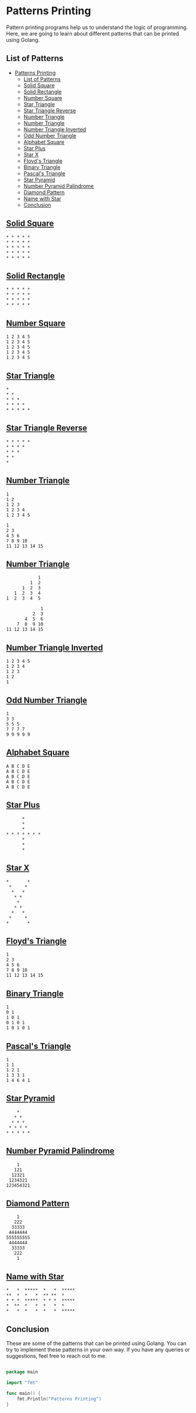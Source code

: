 # Patterns Printing

Pattern printing programs help us to understand the logic of programming. Here, we are going to learn about different patterns that can be printed using Golang.

## List of Patterns

- [Patterns Printing](#patterns-printing)
  - [List of Patterns](#list-of-patterns)
  - [Solid Square](#solid-square)
  - [Solid Rectangle](#solid-rectangle)
  - [Number Square](#number-square)
  - [Star Triangle](#star-triangle)
  - [Star Triangle Reverse](#star-triangle-reverse)
  - [Number Triangle](#number-triangle)
  - [Number Triangle](#number-triangle-1)
  - [Number Triangle Inverted](#number-triangle-inverted)
  - [Odd Number Triangle](#odd-number-triangle)
  - [Alphabet Square](#alphabet-square)
  - [Star Plus](#star-plus)
  - [Star X](#star-x)
  - [Floyd's Triangle](#floyds-triangle)
  - [Binary Triangle](#binary-triangle)
  - [Pascal's Triangle](#pascals-triangle)
  - [Star Pyramid](#star-pyramid)
  - [Number Pyramid Palindrome](#number-pyramid-palindrome)
  - [Diamond Pattern](#diamond-pattern)
  - [Name with Star](#name-with-star)
  - [Conclusion](#conclusion)

## [Solid Square](1.solid_square.go)

```plaintext
* * * * *
* * * * *
* * * * *
* * * * *
* * * * *
```

## [Solid Rectangle](2.solid_rectangle.go)

```plaintext
* * * * *
* * * * *
* * * * *
* * * * *
```

## [Number Square](3.number_square.go)

```plaintext
1 2 3 4 5
1 2 3 4 5
1 2 3 4 5
1 2 3 4 5
1 2 3 4 5
```

## [Star Triangle](4.star_triangle.go)

```plaintext
*
* *
* * *
* * * *
* * * * *
```

## [Star Triangle Reverse](5.star_triangle_reverse.go)

```plaintext
* * * * *
* * * *
* * *
* *
*
```

## [Number Triangle](6.number_triangle.go)

```plaintext
1
1 2
1 2 3
1 2 3 4
1 2 3 4 5

1
2 3
4 5 6
7 8 9 10
11 12 13 14 15
```

## [Number Triangle](7.number_triangle1.go)

```plaintext
            1
         1  2
      1  2  3
   1  2  3  4
1  2  3  4  5

             1
          2  3
       4  5  6
    7  8  9 10
11 12 13 14 15
```

## [Number Triangle Inverted](8.number_triangle_inverted.go)

```plaintext
1 2 3 4 5
1 2 3 4
1 2 3
1 2
1
```

## [Odd Number Triangle](9.odd_number_triangle.go)

```plaintext
1
3 3
5 5 5
7 7 7 7
9 9 9 9 9
```

## [Alphabet Square](10.alphabet_square.go)

```plaintext
A B C D E
A B C D E
A B C D E
A B C D E
A B C D E
```

## [Star Plus](11.star_plus.go)

```plaintext
      *
      *
      *
* * * * * * *
      *
      *
      *
```

## [Star X](12.star_x.go)

```plaintext
*       *
 *     *
  *   *
   * *
    *
   * *
  *   *
 *     *
*       *
```

## [Floyd's Triangle](13.floyd_triangle.go)

```plaintext
1
2 3
4 5 6
7 8 9 10
11 12 13 14 15
```

## [Binary Triangle](14.binanry_triangle.go)

```plaintext
1
0 1
1 0 1
0 1 0 1
1 0 1 0 1
```

## [Pascal's Triangle](15.pascal_triangle.go)

```plaintext
1
1 1
1 2 1
1 3 3 1
1 4 6 4 1
```

## [Star Pyramid](16.star_pyramid.go)

```plaintext
    *
   * *
  * * *
 * * * *
* * * * *
```

## [Number Pyramid Palindrome](17.number_pyramid_palindrome.go)

```plaintext
    1
   121
  12321
 1234321
123454321
```

## [Diamond Pattern](18.diamond_pattern.go)

```plaintext
    1
   222
  33333
 4444444
555555555
 4444444
  33333
   222
    1
```

## [Name with Star](19.name.go)

```plaintext
*   *  *****  *   *  *****
**  *  *   *  ** **  *
* * *  *****  * * *  *****
*  **  *   *  *   *  *
*   *  *   *  *   *  *****
```

## Conclusion

These are some of the patterns that can be printed using Golang. You can try to implement these patterns in your own way. If you have any queries or suggestions, feel free to reach out to me.

```go

package main

import "fmt"

func main() {
    fmt.Println("Patterns Printing")
}

```
